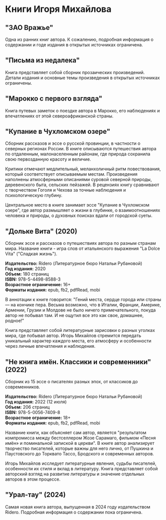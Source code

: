 # Книги Игоря Михайлова

## "ЗАО Вражье"
Одна из ранних книг автора. К сожалению, подробная информация о содержании и годе издания в открытых источниках ограничена.

## "Письма из недалека"
Книга представляет собой сборник прозаических произведений. Детали издания и основные темы произведения в открытых источниках ограничены.

## "Марокко с первого взгляда"
Книга путевых заметок о поездке автора в Марокко, его наблюдениях и впечатлениях от этой североафриканской страны.

## "Купание в Чухломском озере"
Сборник рассказов и эссе о русской провинции, в частности о северных регионах России. В книге описываются путешествия автора по отдаленным, малонаселенным районам, где природа сохранила свою первозданную красоту и величие. 

Критики отмечают медлительный, меланхоличный ритм повествования, который соответствует описываемым местам. Произведения наполнены атмосферными описаниями суровой северной природы, деревенского быта, сельских пейзажей. В рецензиях книгу сравнивают с творчеством Гоголя и Чехова за точные наблюдения и психологическую глубину.

Центральное место в книге занимает эссе "Купание в Чухломском озере", где автор размышляет о жизни в глубинке, о взаимоотношениях человека и природы, о духовных поисках вдали от городской суеты.

## "Дольке Вита" (2020)
Сборник эссе и рассказов о путешествиях автора по разным странам мира. Название книги - игра слов от итальянского выражения "La Dolce Vita" ("Сладкая жизнь").

**Издательство:** Ridero (Литературное бюро Натальи Рубановой)  
**Год издания:** 2020  
**Объем:** 180 страниц  
**ISBN:** 978-5-4498-8588-3  
**Возрастное ограничение:** 16+  
**Форматы издания:** epub, fb2, pdfRead, mobi

В аннотации к книге говорится: "Гений места, сердце города или страны — на кончике пера. Весьма возможно, что в Италии, Франции, Америке, Армении, Грузии и Молдове не было ничего примечательного, покуда автор не побывал там. И не ощутил все это как свое, домашнее, родное!"

Книга представляет собой литературные зарисовки о разных уголках мира, где побывал автор. Игорь Михайлов стремится передать уникальный характер каждого места, его атмосферу и особенности через личные впечатления и наблюдения.

## "Не книга имён. Классики и современники" (2022)
Сборник из 15 эссе о писателях разных эпох, от классиков до современников.

**Издательство:** Ridero (Литературное бюро Натальи Рубановой)  
**Год издания:** 2022 (12 июля)  
**Объем:** 206 страниц  
**ISBN:** 978-5-0056-7409-8  
**Возрастное ограничение:** 18+  
**Форматы издания:** epub, fb2, pdfRead, mobi

Название книги, как объясняет сам автор, является "результатом компромисса между бестселлером Жозе Сарамаго, фильмом «Песня имён» и поминальной запиской в церкви". В книге автор анализирует творчество писателей, которые важны для него лично, от Пушкина и Паустовского до Торквато Тассо, Бродского и современных авторов.

Игорь Михайлов исследует литературные явления, судьбы писателей, особенности их стиля и вклад в литературу. Книга представляет собой авторский взгляд на развитие литературы и значение отдельных авторов в этом процессе.

## "Урал-тау" (2024)
Самая новая книга автора, выпущенная в 2024 году издательством Ridero. Подробная информация о содержании пока ограничена.